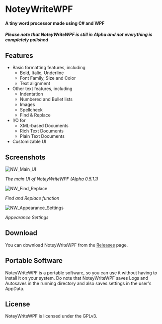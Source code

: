 # NoteyWriteWPF
#### A tiny word processor made using C# and WPF
#### _Please note that NoteyWriteWPF is still in Alpha and not everything is completely polished_

## Features
- Basic formatting features, including
  - Bold, Italic, Underline
  - Font Family, Size and Color
  - Text alignment
- Other text features, including
  - Indentation
  - Numbered and Bullet lists
  - Images
  - Spellcheck
  - Find & Replace
- I/O for
  - XML-based Documents
  - Rich Text Documents
  - Plain Text Documents
- Customizable UI

## Screenshots
![NW_Main_UI](https://user-images.githubusercontent.com/30052690/101243414-59242200-3700-11eb-97ef-7ba98486ee2f.png)

_The main UI of NoteyWriteWPF (Alpha 0.5.1.1)_

![NW_Find_Replace](https://user-images.githubusercontent.com/30052690/99415760-6ebfdc00-28f8-11eb-88e2-c17f8bf50577.png)

_Find and Replace function_

![NW_Appearance_Settings](https://user-images.githubusercontent.com/30052690/101243436-a7d1bc00-3700-11eb-91ca-529469b73d2d.png)

_Appearance Settings_

## Download
You can download NoteyWriteWPF from the [Releases](https://github.com/luca009/NoteyWriteWPF/releases) page.

## Portable Software
NoteyWriteWPF is a portable software, so you can use it without having to install it on your system.
Do note that NoteyWriteWPF saves Logs and Autosaves in the running directory and also saves settings in the user's AppData.

## License
NoteyWriteWPF is licensed under the GPLv3.

